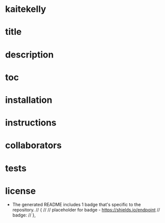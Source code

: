 
# kaitekelly

# title

# description

# toc

# installation

# instructions

# collaborators

# tests

# license


* The generated README includes 1 badge that's specific to the repository.
// {
  //     // placeholder for badge - https://shields.io/endpoint
  //     badge: 
  // },

